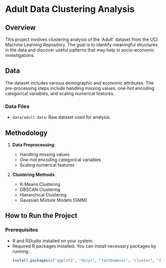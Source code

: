 # Adult Data Clustering Analysis

## Overview
This project involves clustering analysis of the 'Adult' dataset from the UCI Machine Learning Repository. The goal is to identify meaningful structures in the data and discover useful patterns that may help in socio-economic investigations.

## Data
The dataset includes various demographic and economic attributes. The pre-processing steps include handling missing values, one-hot encoding categorical variables, and scaling numerical features.

### Data Files
- `data/adult.data`: Raw dataset used for analysis.

## Methodology
1. **Data Preprocessing**:
   - Handling missing values
   - One-hot encoding categorical variables
   - Scaling numerical features

2. **Clustering Methods**:
   - K-Means Clustering
   - DBSCAN Clustering
   - Hierarchical Clustering
   - Gaussian Mixture Models (GMM)

## How to Run the Project
### Prerequisites
- R and RStudio installed on your system.
- Required R packages installed. You can install necessary packages by running:
  ```R
  install.packages(c("ggplot2", "dplyr", "fastDummies", "cluster", "factoextra", "plotly", "pheatmap", "igraph", "mclust", "dbscan"))

